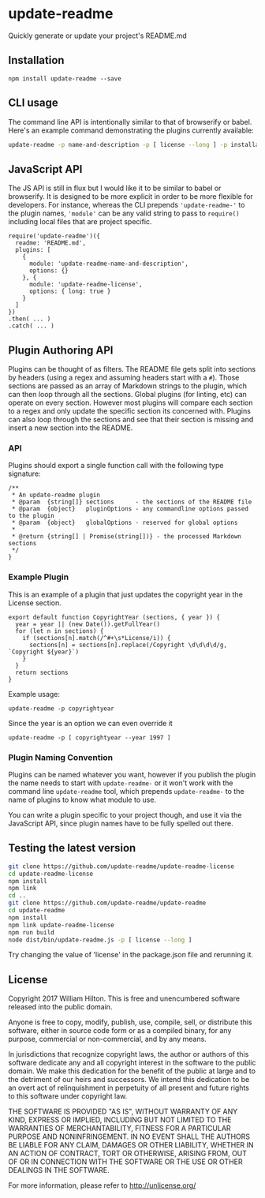 # update-readme
Quickly generate or update your project's README.md


<!-- BADGES/ -->



<!-- /BADGES -->

## Installation

```
npm install update-readme --save
```

## CLI usage

The command line API is intentionally similar to that of browserify or babel.
Here's an example command demonstrating the plugins currently available:

```sh
update-readme -p name-and-description -p [ license --long ] -p installation
```

## JavaScript API

The JS API is still in flux but I would like it to be similar to babel or browserify.
It is designed to be more explicit in order to be more flexible for developers.
For instance, whereas the CLI prepends `'update-readme-'` to the plugin names,
`'module'` can be any valid string to pass to `require()` including local files
that are project specific.

```
require('update-readme')({
  readme: 'README.md',
  plugins: [
    {
      module: 'update-readme-name-and-description',
      options: {}
    }, {
      module: 'update-readme-license',
      options: { long: true }
    }
  ]
})
.then( ... )
.catch( ... )
```

## Plugin Authoring API

Plugins can be thought of as filters. The README file gets split into
sections by headers (using a regex and assuming headers start with a `#`).
Those sections are passed as an array of Markdown strings to the plugin, which
can then loop through all the sections. Global plugins (for linting, etc) can
operate on every section. However most plugins will compare each section to a
regex and only update the specific section its concerned with. Plugins can also
loop through the sections and see that their section is missing and insert a new
section into the README.

### API

Plugins should export a single function call with the following type signature:

```
/**
 * An update-readme plugin
 * @param  {string[]} sections      - the sections of the README file
 * @param  {object}   pluginOptions - any commandline options passed to the plugin
 * @param  {object}   globalOptions - reserved for global options
 *
 * @return {string[] | Promise(string[])} - the processed Markdown sections
 */
}
```

### Example Plugin

This is an example of a plugin that just updates the copyright year in the License section.

```
export default function CopyrightYear (sections, { year }) {
  year = year || (new Date()).getFullYear()
  for (let n in sections) {
    if (sections[n].match(/^#+\s*License/i)) {
      sections[n] = sections[n].replace(/Copyright \d\d\d\d/g, `Copyright ${year}`)
    }
  }
  return sections
}
```

Example usage:

    update-readme -p copyrightyear

Since the year is an option we can even override it

    update-readme -p [ copyrightyear --year 1997 ]

### Plugin Naming Convention

Plugins can be named whatever you want, however if you publish the plugin
the name needs to start with `update-readme-` or it won't work with the command line
`update-readme` tool, which prepends `update-readme-` to the name of plugins to know
what module to use.

You can write a plugin specific to your project though, and use it via the
JavaScript API, since plugin names have to be fully spelled out there.

## Testing the latest version

```sh
git clone https://github.com/update-readme/update-readme-license
cd update-readme-license
npm install
npm link
cd ..
git clone https://github.com/update-readme/update-readme
cd update-readme
npm install
npm link update-readme-license
npm run build
node dist/bin/update-readme.js -p [ license --long ]
```

Try changing the value of 'license' in the package.json file and rerunning it.

## License

Copyright 2017 William Hilton.
This is free and unencumbered software released into the public domain.

Anyone is free to copy, modify, publish, use, compile, sell, or distribute this software, either in source code form or as a compiled binary, for any purpose, commercial or non-commercial, and by any means.

In jurisdictions that recognize copyright laws, the author or authors of this software dedicate any and all copyright interest in the software to the public domain. We make this dedication for the benefit of the public at large and to the detriment of our heirs and
successors. We intend this dedication to be an overt act of relinquishment in perpetuity of all present and future rights to this software under copyright law.

THE SOFTWARE IS PROVIDED "AS IS", WITHOUT WARRANTY OF ANY KIND, EXPRESS OR IMPLIED, INCLUDING BUT NOT LIMITED TO THE WARRANTIES OF MERCHANTABILITY, FITNESS FOR A PARTICULAR PURPOSE AND NONINFRINGEMENT. IN NO EVENT SHALL THE AUTHORS BE LIABLE FOR ANY CLAIM, DAMAGES OR OTHER LIABILITY, WHETHER IN AN ACTION OF CONTRACT, TORT OR OTHERWISE, ARISING FROM, OUT OF OR IN CONNECTION WITH THE SOFTWARE OR THE USE OR OTHER DEALINGS IN THE SOFTWARE.

For more information, please refer to <http://unlicense.org/>
